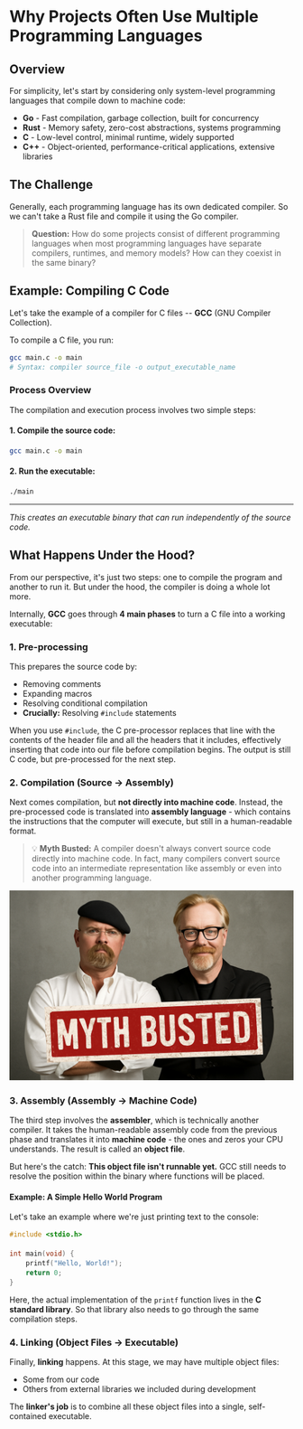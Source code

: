 # Why Projects Often Use Multiple Programming Languages

## Overview

For simplicity, let's start by considering only system-level programming languages that compile down to machine code:

- **Go** - Fast compilation, garbage collection, built for concurrency
- **Rust** - Memory safety, zero-cost abstractions, systems programming
- **C** - Low-level control, minimal runtime, widely supported
- **C++** - Object-oriented, performance-critical applications, extensive libraries

## The Challenge

Generally, each programming language has its own dedicated compiler. So we can't take a Rust file and compile it using the Go compiler.

> **Question:** How do some projects consist of different programming languages when most programming languages have separate compilers, runtimes, and memory models? How can they coexist in the same binary?

## Example: Compiling C Code

Let's take the example of a compiler for C files -- **GCC** (GNU Compiler Collection). 

To compile a C file, you run:

```bash
gcc main.c -o main
# Syntax: compiler source_file -o output_executable_name
```

### Process Overview

The compilation and execution process involves two simple steps:

#### 1. **Compile the source code:**
```bash
gcc main.c -o main
```

#### 2. **Run the executable:**
```bash
./main
```

---

*This creates an executable binary that can run independently of the source code.*

## What Happens Under the Hood?

From our perspective, it's just two steps: one to compile the program and another to run it. But under the hood, the compiler is doing a whole lot more.

Internally, **GCC** goes through **4 main phases** to turn a C file into a working executable:

### 1. **Pre-processing**
This prepares the source code by:
- Removing comments
- Expanding macros
- Resolving conditional compilation
- **Crucially:** Resolving `#include` statements

When you use `#include`, the C pre-processor replaces that line with the contents of the header file and all the headers that it includes, effectively inserting that code into our file before compilation begins. The output is still C code, but pre-processed for the next step.

### 2. **Compilation** (Source → Assembly)
Next comes compilation, but **not directly into machine code**. Instead, the pre-processed code is translated into **assembly language** - which contains the instructions that the computer will execute, but still in a human-readable format.

> 💡 **Myth Busted:** A compiler doesn't always convert source code directly into machine code. In fact, many compilers convert source code into an intermediate representation like assembly or even into another programming language.

![Myth Busted](./mythbusters.png)

### 3. **Assembly** (Assembly → Machine Code)
The third step involves the **assembler**, which is technically another compiler. It takes the human-readable assembly code from the previous phase and translates it into **machine code** - the ones and zeros your CPU understands. The result is called an **object file**.

But here's the catch: **This object file isn't runnable yet.** GCC still needs to resolve the position within the binary where functions will be placed.

#### Example: A Simple Hello World Program
Let's take an example where we're just printing text to the console:

```c
#include <stdio.h>

int main(void) {
    printf("Hello, World!");
    return 0;
}
```

Here, the actual implementation of the `printf` function lives in the **C standard library**. So that library also needs to go through the same compilation steps.

### 4. **Linking** (Object Files → Executable)
Finally, **linking** happens. At this stage, we may have multiple object files:
- Some from our code
- Others from external libraries we included during development

The **linker's job** is to combine all these object files into a single, self-contained executable.

